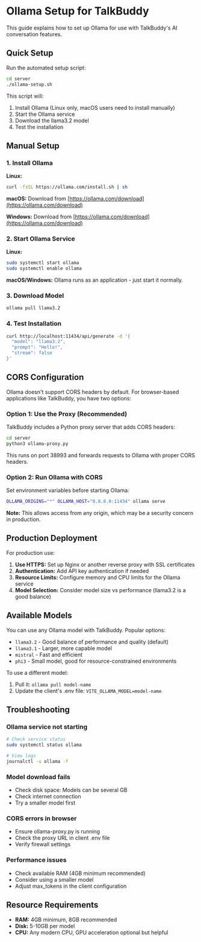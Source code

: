 # Ollama Setup for TalkBuddy

This guide explains how to set up Ollama for use with TalkBuddy's AI conversation features.

## Quick Setup

Run the automated setup script:

```bash
cd server
./ollama-setup.sh
```

This script will:
1. Install Ollama (Linux only, macOS users need to install manually)
2. Start the Ollama service
3. Download the llama3.2 model
4. Test the installation

## Manual Setup

### 1. Install Ollama

**Linux:**
```bash
curl -fsSL https://ollama.com/install.sh | sh
```

**macOS:**
Download from [https://ollama.com/download](https://ollama.com/download)

**Windows:**
Download from [https://ollama.com/download](https://ollama.com/download)

### 2. Start Ollama Service

**Linux:**
```bash
sudo systemctl start ollama
sudo systemctl enable ollama
```

**macOS/Windows:**
Ollama runs as an application - just start it normally.

### 3. Download Model

```bash
ollama pull llama3.2
```

### 4. Test Installation

```bash
curl http://localhost:11434/api/generate -d '{
  "model": "llama3.2",
  "prompt": "Hello!",
  "stream": false
}'
```

## CORS Configuration

Ollama doesn't support CORS headers by default. For browser-based applications like TalkBuddy, you have two options:

### Option 1: Use the Proxy (Recommended)

TalkBuddy includes a Python proxy server that adds CORS headers:

```bash
cd server
python3 ollama-proxy.py
```

This runs on port 38993 and forwards requests to Ollama with proper CORS headers.

### Option 2: Run Ollama with CORS

Set environment variables before starting Ollama:

```bash
OLLAMA_ORIGINS="*" OLLAMA_HOST="0.0.0.0:11434" ollama serve
```

**Note:** This allows access from any origin, which may be a security concern in production.

## Production Deployment

For production use:

1. **Use HTTPS:** Set up Nginx or another reverse proxy with SSL certificates
2. **Authentication:** Add API key authentication if needed
3. **Resource Limits:** Configure memory and CPU limits for the Ollama service
4. **Model Selection:** Consider model size vs performance (llama3.2 is a good balance)

## Available Models

You can use any Ollama model with TalkBuddy. Popular options:

- `llama3.2` - Good balance of performance and quality (default)
- `llama3.1` - Larger, more capable model
- `mistral` - Fast and efficient
- `phi3` - Small model, good for resource-constrained environments

To use a different model:
1. Pull it: `ollama pull model-name`
2. Update the client's .env file: `VITE_OLLAMA_MODEL=model-name`

## Troubleshooting

### Ollama service not starting
```bash
# Check service status
sudo systemctl status ollama

# View logs
journalctl -u ollama -f
```

### Model download fails
- Check disk space: Models can be several GB
- Check internet connection
- Try a smaller model first

### CORS errors in browser
- Ensure ollama-proxy.py is running
- Check the proxy URL in client .env file
- Verify firewall settings

### Performance issues
- Check available RAM (4GB minimum recommended)
- Consider using a smaller model
- Adjust max_tokens in the client configuration

## Resource Requirements

- **RAM:** 4GB minimum, 8GB recommended
- **Disk:** 5-10GB per model
- **CPU:** Any modern CPU, GPU acceleration optional but helpful